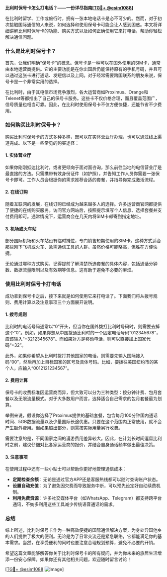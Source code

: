 **比利时保号卡怎么打电话？——一份详尽指南[[TG💪+ @esim1088](https://t.me/s/esim1088)]**

在比利时留学、工作或旅行时，拥有一张本地电话卡是必不可少的。然而，对于初次接触国际通信的人来说，如何选择和使用保号卡可能会让人感到困惑。本文将详细讲解比利时保号卡的功能、购买方式以及如何正确使用它来打电话，帮助你轻松解决通信问题。

### 什么是比利时保号卡？

首先，让我们明确“保号卡”的概念。保号卡是一种可以在国外使用的SIM卡，通常由本地运营商提供。它的主要功能是在你出国后仍能保持原有的手机号码，并且可以通过这张卡进行通话、发短信以及上网。对于经常需要跨国联系的朋友来说，保号卡是一个非常实用的选择。

在比利时，由于其电信市场竞争激烈，各大运营商如Proximus、Orange和Telenet等都推出了自己的保号卡服务。这些卡不仅价格合理，而且覆盖范围广，信号质量也相当可靠。因此，在比利时使用保号卡不仅方便快捷，还能节省不少费用。

### 如何购买比利时保号卡？

购买比利时保号卡的方式多种多样，既可以在实体营业厅办理，也可以通过线上渠道完成。以下是一些常见的购买途径：

#### 1. 实体营业厅

如果你刚刚抵达比利时，或者更倾向于面对面咨询，那么前往当地的电信营业厅是最直接的方法。只需携带有效身份证件（如护照），并告知工作人员你需要一张保号卡即可。工作人员会根据你的需求推荐合适的套餐，并指导你完成激活流程。

#### 2. 在线订购

随着互联网的发展，在线订购已经成为越来越多人的选择。许多运营商官网都提供了便捷的在线购买服务。访问官方网站后，按照提示填写个人信息、选择套餐并支付费用即可。通常情况下，运营商会在几天内将SIM卡邮寄到指定地址。

#### 3. 机场或火车站

部分国际机场和火车站设有临时摊位，专门销售短期使用的SIM卡。这种方式适合那些刚下飞机或火车、急需通信工具的人群。虽然价格可能略高，但胜在方便快捷。

无论通过哪种方式购买，记得提前了解清楚所选套餐的具体内容，包括通话分钟数、数据流量限制以及有效期等信息。这有助于避免不必要的麻烦。

### 使用比利时保号卡打电话

成功拿到保号卡之后，接下来就是如何使用它来打电话了。下面我们将从拨号规则、费用计算以及注意事项三个方面展开说明。

#### 1. 拨号规则

比利时的电话号码通常以“0”开头，但当你在国外拨打比利时号码时，则需要去掉这个“0”。例如，如果你想从中国拨通比利时的一个固定电话号码“012345678”，应该输入“+3212345678”。而如果对方是移动电话，则可以直接加上国家代码“+32”。

此外，如果你希望从比利时拨打其他国家的电话，则需要先输入国际接入码“00”，然后再加上目标国家的区号及具体号码。比如，要拨往美国纽约市的某个人，应输入“0012121234567”。

#### 2. 费用计算

保号卡的收费标准因运营商而异，但大致可以分为三种类型：按分钟计费、包月套餐以及无限流量模式。对于大多数用户而言，选择适合自己需求的包月套餐最为划算。

举例来说，假设你选择了Proximus提供的基础套餐，包含每月100分钟国内通话时间、5GB数据流量以及少量国际长途优惠。只要在这个范围内正常使用，就不会产生额外费用。但如果超出部分，则需按实际用量另行收费。

需要注意的是，不同国家之间的漫游费用差异较大。因此，在计划长时间逗留比利时之前，建议仔细对比各家运营商的报价，并结合自身通话频率做出最佳决策。

#### 3. 注意事项

在使用过程中还有一些小贴士可以帮助你更好地管理通信成本：

- **定期检查余额**：无论是通过官方APP还是客服热线都可以随时查询账户状态。
- **设置自动充值**：为了避免因欠费而导致服务中断，可以预先设定好自动续费机制。
- **利用免费资源**：许多社交媒体平台（如WhatsApp、Telegram）都支持跨平台通讯，不妨多利用这些工具减少传统语音通话的需求。

### 总结

综上所述，比利时保号卡作为一种高效便捷的国际通信解决方案，为身处异国他乡的人们提供了极大的便利。无论是为了日常交流还是紧急联络，它都能满足你的基本需求。当然，在享受便利的同时也要注意合理规划预算，避免不必要的开销。

希望这篇文章能够解答你关于比利时保号卡的所有疑问，并为你未来的旅居生活增添一份安心保障。如果你还有其他相关问题，欢迎随时留言讨论！

[[TG💪+ @esim1088](https://t.me/s/esim1088) ![Image](https://i.postimg.cc/4NQfJmqS/Snipaste-2025-05-13-00-14-12.png)]